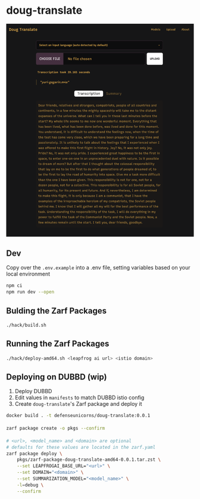 # doug-translate

![Screenshot](./.github/screenshot.png)

## Dev

Copy over the `.env.example` into a .env file, setting variables based on your local environment

```bash
npm ci
npm run dev --open
```

## Bulding the Zarf Packages

```bash
./hack/build.sh
```

## Running the Zarf Packages

```bash
./hack/deploy-amd64.sh <leapfrog ai url> <istio domain>
```

## Deploying on DUBBD (wip)

1. Deploy DUBBD
2. Edit values in `manifests` to match DUBBD istio config
3. Create `doug-translate`'s Zarf package and deploy it

```bash
docker build . -t defenseunicorns/doug-translate:0.0.1

zarf package create -o pkgs --confirm

# <url>, <model_name> and <domain> are optional
# defaults for these values are located in the zarf.yaml
zarf package deploy \
    pkgs/zarf-package-doug-translate-amd64-0.0.1.tar.zst \
    --set LEAPFROGAI_BASE_URL="<url>" \
    --set DOMAIN="<domain>" \
    --set SUMMARIZATION_MODEL="<model_name>" \
    -l=debug \
    --confirm
```
